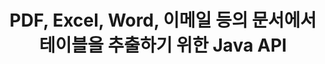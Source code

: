 ---
############################# Static ############################
layout: "auto-gen-gist"
draft: false
path: "ko/parser/java/extract/table/ppsx/"
otherformats: DOC DOT DOCX DOCM DOTX DOTM TXT ODT OTT RTF PDF XHTML MHTML MD XML EPUB FB2 CHM XLS XLT XLSX XLSM XLSB XLTX XLTM ODS CSV OTS XLA XLAM PPT PPTX  PPS POT PPSX PPTM POTX PPSM ODP OTP PST OST EML EMLX MSG ONE 

############################# Head ############################
head_title: "다양한 문서(Excel, Word, PDF)에서 테이블을 추출하는 Java API"
head_description: "GroupDocs.Parser Java API는 PDF, DOCX, PPTX, EML, MSG, XLSX, CSV, ODT, RTF& EPUB 문서 및 페이지에서 테이블을 추출하기 위한 완벽한 기능을 제공합니다."

############################# Header ############################
title: "PDF, Excel, Word, 이메일 등의 문서에서 테이블을 추출하기 위한 Java API"
description: "GroupDocs.Parser Java API는 소프트웨어 프로그래머에게 PDF, DOCX, PPTX, EML, MSG, XLSX, CSV, ODT, RTF, EPUB 등과 같은 문서에서 테이블을 추출할 수 있는 기능을 제공합니다."

######################### Download Button #######################
button:
    enable: true

############################# About ############################
about:
    enable: true
    title: "Java API를 통해 인기 있는 문서 파일 형식에서 테이블을 추출하는 방법은 무엇입니까?"
    content: |
     표는 시각적으로 매력적인 방식으로 독자에게 데이터나 정보를 효과적으로 제시하는 데 사용할 수 있는 행과 열로 구성된 셀 그리드입니다. 표는 문서에서 데이터를 구성하는 데 매우 중요한 역할을 하며 정보 그룹화, 행이나 열에 데이터 정렬, 목록 만들기, 전체 문장의 레이아웃 구성, 문서에서 이미지 배치, 데이터의 추세 또는 패턴 강조 표시 및 곧. Java API용 GroupDocs.Parser를 사용하면 소프트웨어 엔지니어와 개발자가 다양한 문서 유형을 처리하기 위한 강력한 Java 응용 프로그램을 만들 수 있습니다. PDF, 이메일, 전자책, Word(DOC, DOCX), PowerPoint(PPT, PPTX), Excel(XLS, XLSX), 이메일( EML, MSG) 형식 등. Java API는 문서에서 모든 테이블 또는 특정 테이블 추출, 특정 문서 페이지에서 테이블 가져오기, 테이블 셀 데이터 추출, 테이블 행의 총 수 가져오기 및 열, 행 높이 가져오기, 테이블 데이터 인쇄 등. 

############################# content ############################
steps:
    enable: true
    block:
    - title_left: "Java 코드를 사용하여 PPSX 문서에서 테이블 추출 "
      content_left: |
       GroupDocs.Parser Java API에는 다양한 문서 유형을 처리하고 데이터를 추출하기 위한 완벽한 지원이 포함되어 있습니다. 다음 Java 코드 예제는 소프트웨어 프로그래머가 몇 줄의 코드로 PPSX 문서에서 테이블을 추출하는 방법을 보여줍니다. 

      title_right: "PPSX 문서에서 테이블 추출"
      content_right: |
        * [Parser](https://apireference.groupdocs.com/parser/java/com.groupdocs.parser/Parser)의 인스턴스 생성
        * 테이블 추출이 지원되는지 확인
        * 테이블 레이아웃 만들기
        * 테이블 추출 옵션 생성
        * [getTables(options)](https://apireference.groupdocs.com/parser/java/com.groupdocs.parser/Parser#getTables(com.groupdocs.parser.options.PageTableAreaOptions)) 메서드를 호출하여 전체 문서.
        * 행과 열에 대해 반복
        * 테이블 셀 텍스트 추출 및 인쇄

      gisthash: "dda6d3d4866e63ae1614d86dd847fecd"
      gistfile: "tables_extraction_form_documents.cs"

    - title_left: "PPSX 문서 페이지에서 테이블을 추출하는 방법"
      content_left: |
       GroupDocs.Parser Java API를 사용하면 컴퓨터 프로그래머가 몇 줄의 Java 코드로 PPSX 문서 페이지에서 테이블을 추출할 수 있습니다. 문서에 테이블이 있는지 확인한 다음 특정 문서 페이지에서 테이블을 추출합니다. 다음 예는 Java 개발자가 PPSX 문서 내에서 테이블 추출을 쉽게 수행하는 방법을 보여줍니다.  

      title_right: "Java를 통해 문서 테이블 추출"
      content_right: |
        * [Parser](https://apireference.groupdocs.com/parser/java/com.groupdocs.parser/Parser)의 인스턴스 생성
        * 테이블 추출이 지원되는지 확인
        * 테이블 레이아웃 만들기
        * 문서 페이지에서 테이블 추출 옵션 만들기
        * [getDocumentInfo)](https://apireference.groupdocs.com/parser/java/com.groupdocs.parser/Parser#getDocumentInfo())를 통해 문서 정보 얻기
        * 문서에 페이지가 있는지 확인
        * 문서 페이지에서 테이블 추출
        * [getTables(options)](https://apireference.groupdocs.com/parser/java/com.groupdocs.parser/Parser#getTables(com.groupdocs.parser.options.PageTableAreaOptions)) 메서드를 호출하여 전체 문서.
        * 테이블, 행 및 열에 대해 반복
        * 테이블 셀 텍스트 추출 및 인쇄
     
      gisthash: "2dc42054bba3abdc297c63f4534281d8"
      gistfile: "tables_extraction_form_documents_page.cs"
      
    - title_left: "시스템 요구 사항"
      content_left: |
        Java용 GroupDocs.Parser는 모든 주요 플랫폼 및 운영 체제에서 지원됩니다. Microsoft Word, Excel, PowerPoint, Outlook, OpenOffice 및 50개 이상의 기타 형식으로 문서를 생성할 수 있습니다. 전체 시스템 요구 사항 가이드를 보려면 아래 코드를 실행하기 전에 시스템 요구 사항을 방문하십시오. 시스템에 다음 전제 조건이 설치되어 있는지 확인하십시오.
         * 운영 체제: 마이크로소프트 윈도우, 리눅스, 맥OS
         * 자바 버전 지원: J2SE 7.0(1.7), J2SE 8.0(1.8) 이상
         * GroupDocs[Repository](https://repository.groupdocs.com/webapp/#/artifacts/browse/tree/General/repo/com/groupdocs/groupdocs-parser)에서 최신 버전의 GroupDocs.Assembly Java API 다운로드
        
      title_right: "GroupDocs.Assembly를 사용하는 이유"
      content_right: |
        * 지원되는 문서에서 일반 텍스트를 추출합니다.
        * 목차 추출 지원
        * 형식이 지정된 텍스트, 메타데이터, 이미지, 컨테이너 및 첨부 파일을 추출합니다.
        * 사용자 정의 템플릿을 통한 문서 구문 분석.
        * 키워드 또는 정규식을 사용하여 텍스트를 검색합니다.
        * 구조화된 텍스트 추출 지원
        * 지원되는 일부 문서 형식의 목차를 추출합니다.
        * PDF 문서에서 양식 데이터를 구문 분석합니다.

demos:
    enable: true
  

more_formats:
    enable: true


back_to_top:
    enable: true
---